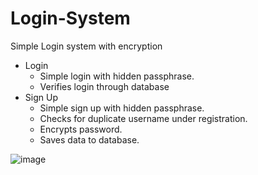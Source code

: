 # Login-System
Simple Login system with encryption

- Login  
  - Simple login with hidden passphrase.  
  - Verifies login through database
- Sign Up  
  - Simple sign up with hidden passphrase.  
  - Checks for duplicate username under registration.
  - Encrypts password.  
  - Saves data to database. 

![image](https://github.com/bytesenseidk/Login-System/assets/50791042/ea0abf9f-ee43-44eb-9537-268331a88724)
